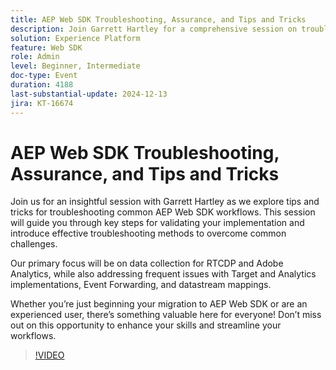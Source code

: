 ```yaml
---
title: AEP Web SDK Troubleshooting, Assurance, and Tips and Tricks
description: Join Garrett Hartley for a comprehensive session on troubleshooting AEP Web SDK workflows, focusing on data collection for RTCDP, Adobe Analytics, and addressing common implementation challenges.
solution: Experience Platform
feature: Web SDK
role: Admin
level: Beginner, Intermediate
doc-type: Event
duration: 4188
last-substantial-update: 2024-12-13
jira: KT-16674
---
```


# AEP Web SDK Troubleshooting, Assurance, and Tips and Tricks

Join us for an insightful session with Garrett Hartley as we explore tips and tricks for troubleshooting common AEP Web SDK workflows. This session will guide you through key steps for validating your implementation and introduce effective troubleshooting methods to overcome common challenges.  

Our primary focus will be on data collection for RTCDP and Adobe Analytics, while also addressing frequent issues with Target and Analytics implementations, Event Forwarding, and datastream mappings.  

Whether you’re just beginning your migration to AEP Web SDK or are an experienced user, there’s something valuable here for everyone! Don’t miss out on this opportunity to enhance your skills and streamline your workflows.

>[!VIDEO](https://video.tv.adobe.com/v/3441092/?learn=on&enablevpops)
